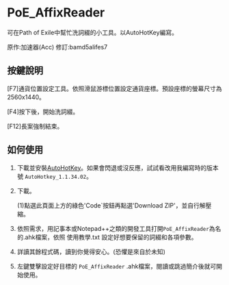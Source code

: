# PoE_AffixReader
可在Path of Exile中幫忙洗詞綴的小工具。以AutoHotKey編寫。

原作:加速器(Acc)
修訂:bamd5alifes7

## 按鍵說明

[F7]通貨位置設定工具。依照滑鼠游標位置設定通貨座標。預設座標的螢幕尺寸為2560x1440。

[F4]按下後，開始洗詞綴。

[F12]長案強制結束。


## 如何使用

1. 下載並安裝[AutoHotKey](https://www.autohotkey.com/)。如果會閃退或沒反應，試試看改用我編寫時的版本號 `AutoHotkey_1.1.34.02`。

2. 下載。
   
   (1)點選此頁面上方的綠色'Code`按鈕再點選'Download ZIP'，並自行解壓縮。

3. 依照需求，用記事本或Notepad++之類的開發工具打開`PoE_AffixReader`為名的.ahk檔案，依照 使用教學.txt 設定好想要保留的詞綴和各項參數。

4. 詳讀其餘程式碼，讀到你覺得安心。(恐懼是來自於未知)
   
5. 左鍵雙擊設定好目標的 `PoE_AffixReader` .ahk檔案，閱讀或跳過簡介後就可開始使用。
